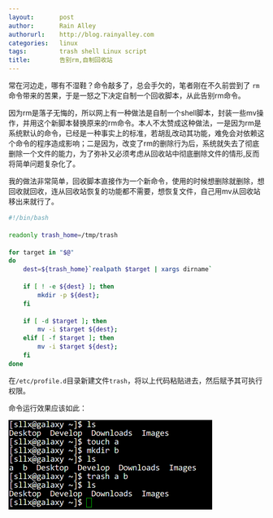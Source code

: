 ```yaml
---
layout:       post
author:       Rain Alley
authorurl:    http://blog.rainyalley.com
categories:   linux
tags:         trash shell Linux script
title:        告别rm,自制回收站
---
```


常在河边走，哪有不湿鞋？命令敲多了，总会手欠的，笔者刚在不久前尝到了 `rm` 命令带来的苦果，于是一怒之下决定自制一个回收脚本，从此告别rm命令。

因为rm是落子无悔的，所以网上有一种做法是自制一个shell脚本，封装一些mv操作，并用这个新脚本替换原来的rm命令。本人不太赞成这种做法，一是因为rm是系统默认的命令，已经是一种事实上的标准，若胡乱改动其功能，难免会对依赖这个命令的程序造成影响；二是因为，改变了rm的删除行为后，系统就失去了彻底删除一个文件的能力，为了弥补又必须考虑从回收站中彻底删除文件的情形,反而将简单问题复杂化了。

我的做法非常简单，回收脚本直接作为一个新命令，使用的时候想删除就删除，想回收就回收，连从回收站恢复的功能都不需要，想恢复文件，自己用mv从回收站移出来就行了。

~~~bash
#!/bin/bash

readonly trash_home=/tmp/trash

for target in "$@"
do
	dest=${trash_home}`realpath $target | xargs dirname`

	if [ ! -e ${dest} ]; then
		mkdir -p ${dest};
	fi

	if [ -d $target ]; then
		mv -i $target ${dest};
	elif [ -f $target ]; then
		mv -i $target ${dest};
	fi
done
~~~

在`/etc/profile.d`目录新建文件`trash`，将以上代码粘贴进去，然后赋予其可执行权限。

命令运行效果应该如此：

![trash](/imgs/shell-trash.png)
